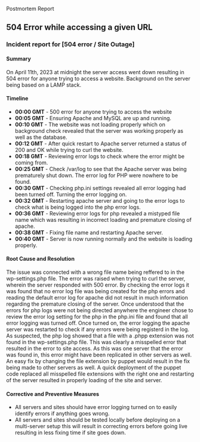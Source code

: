  Postmortem Report

## 504 Error while accessing a given URL

### Incident report for [504 error / Site Outage]

#### Summary

On April 11th, 2023 at midnight the server access went down resulting in 504 error for anyone trying to access a website. Background on the server being based on a LAMP stack.

#### Timeline

- **00:00 GMT** - 500 error for anyone trying to access the website
- **00:05 GMT** - Ensuring Apache and MySQL are up and running.
- **00:10 GMT** - The website was not loading properly which on background check revealed that the server was working properly as well as the database.
- **00:12 GMT** - After quick restart to Apache server returned a status of 200 and OK while trying to curl the website.
- **00:18 GMT** - Reviewing error logs to check where the error might be coming from.
- **00:25 GMT** - Check /var/log to see that the Apache server was being prematurely shut down. The error log for PHP were nowhere to be found.
- **00:30 GMT** - Checking php.ini settings revealed all error logging had been turned off. Turning the error logging on.
- **00:32 GMT** - Restarting apache server and going to the error logs to check what is being logged into the php error logs.
- **00:36 GMT** - Reviewing error logs for php revealed a mistyped file name which was resulting in incorrect loading and premature closing of apache.
- **00:38 GMT** - Fixing file name and restarting Apache server.
- **00:40 GMT** - Server is now running normally and the website is loading properly.


#### Root Cause and Resolution

The issue was connected with a wrong file name being reffered to in the wp-settings.php file. The error was raised when trying to curl the server, wherein the server responded with 500 error. By checking the error logs it was found that no error log file was being created for the php errors and reading the default error log for apache did not result in much information regarding the premature closing of the server. Once understood that the errors for php logs were not being directed anywhere the engineer chose to review the error log setting for the php in the php.ini file and found that all error logging was turned off. Once turned on, the error logging the apache server was restarted to check if any errors were being registerd in the log. As suspected, the php log showed that a file with a .phpp extension was not found in the wp-settings.php file. This was clearly a misspelled error that resulted in the error to site access. As this was one server that the error was found in, this error might have been replicated in other servers as well. An easy fix by changing the file extension by puppet would result in the fix being made to other servers as well. A quick deployment of the puppet code replaced all misspelled file extensions with the right one and restarting of the server resulted in properly loading of the site and server.

#### Corrective and Preventive Measures

- All servers and sites should have error logging turned on to easily identify errors if anything goes wrong.
- All servers and sites should be tested locally before deploying on a multi-server setup this will result in correcting errors before going live resulting in less fixing time if site goes down.